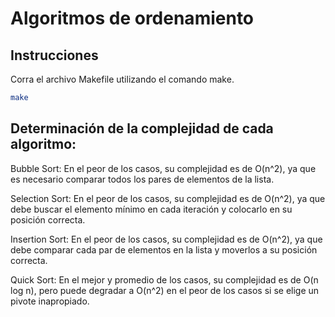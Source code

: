 # Algoritmos de ordenamiento

## Instrucciones

Corra el archivo Makefile utilizando el comando make.

```bash
make
```

## Determinación de la complejidad de cada algoritmo:

Bubble Sort: En el peor de los casos, su complejidad es de O(n^2), ya que es necesario comparar todos los pares de elementos de la lista.

Selection Sort: En el peor de los casos, su complejidad es de O(n^2), ya que debe buscar el elemento mínimo en cada iteración y colocarlo en su posición correcta.

Insertion Sort: En el peor de los casos, su complejidad es de O(n^2), ya que debe comparar cada par de elementos en la lista y moverlos a su posición correcta.

Quick Sort: En el mejor y promedio de los casos, su complejidad es de O(n log n), pero puede degradar a O(n^2) en el peor de los casos si se elige un pivote inapropiado.